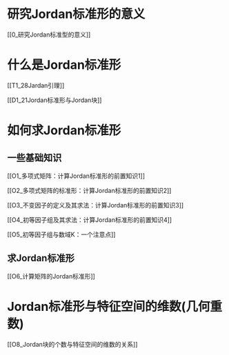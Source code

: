 # 研究Jordan标准形的意义

[[0_研究Jordan标准型的意义]]

# 什么是Jordan标准形

[[T1_28Jardan引理]]

[[D1_21Jordan标准形与Jordan块]]

# 如何求Jordan标准形

## 一些基础知识

[[O1_多项式矩阵：计算Jordan标准形的前置知识1]]

[[O2_多项式矩阵的标准形：计算Jordan标准形的前置知识2]]

[[O3_不变因子的定义及其求法：计算Jordan标准形的前置知识3]]

[[O4_初等因子组及其求法：计算Jordan标准形的前置知识4]]

[[O5_初等因子组与数域K：一个注意点]]


## 求Jordan标准形

[[O6_计算矩阵的Jordan标准形]]

# Jordan标准形与特征空间的维数(几何重数)

[[O8_Jordan块的个数与特征空间的维数的关系]]
